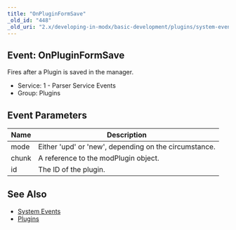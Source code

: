 ```yaml
---
title: "OnPluginFormSave"
_old_id: "448"
_old_uri: "2.x/developing-in-modx/basic-development/plugins/system-events/onpluginformsave"
---
```


## Event: OnPluginFormSave

Fires after a Plugin is saved in the manager.

- Service: 1 - Parser Service Events
- Group: Plugins

## Event Parameters

| Name  | Description                                           |
| ----- | ----------------------------------------------------- |
| mode  | Either 'upd' or 'new', depending on the circumstance. |
| chunk | A reference to the modPlugin object.                  |
| id    | The ID of the plugin.                                 |

## See Also

- [System Events](extending-modx/plugins/system-events "System Events")
- [Plugins](extending-modx/plugins "Plugins")

